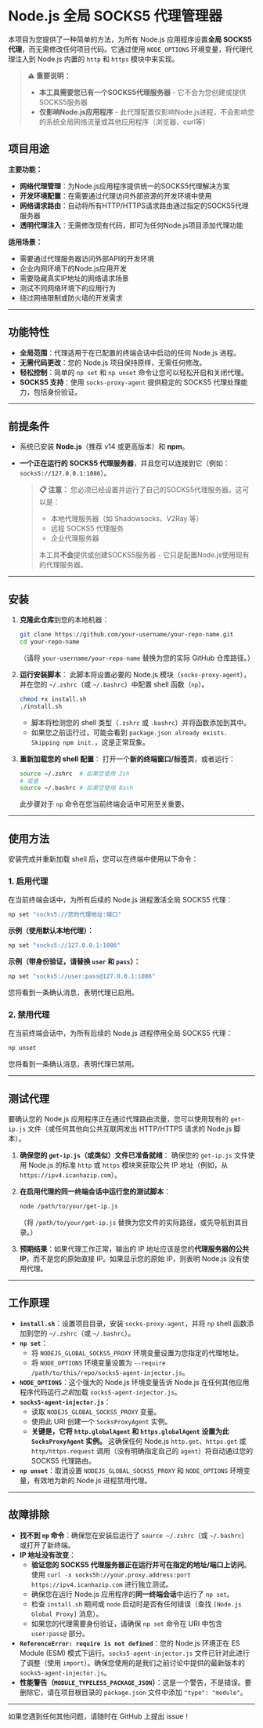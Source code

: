 
# Node.js 全局 SOCKS5 代理管理器

本项目为您提供了一种简单的方法，为所有 Node.js 应用程序设置**全局 SOCKS5 代理**，而无需修改任何项目代码。它通过使用 `NODE_OPTIONS` 环境变量，将代理代理注入到 Node.js 内置的 `http` 和 `https` 模块中来实现。

> **⚠️ 重要说明：**
> - **本工具需要您已有一个SOCKS5代理服务器** - 它不会为您创建或提供SOCKS5服务器
> - **仅影响Node.js应用程序** - 此代理配置仅影响Node.js进程，不会影响您的系统全局网络流量或其他应用程序（浏览器、curl等）

## 项目用途

**主要功能：**
- **网络代理管理**：为Node.js应用程序提供统一的SOCKS5代理解决方案
- **开发环境配置**：在需要通过代理访问外部资源的开发环境中使用  
- **网络请求路由**：自动将所有HTTP/HTTPS请求路由通过指定的SOCKS5代理服务器
- **透明代理注入**：无需修改现有代码，即可为任何Node.js项目添加代理功能

**适用场景：**
- 需要通过代理服务器访问外部API的开发环境
- 企业内网环境下的Node.js应用开发
- 需要隐藏真实IP地址的网络请求场景
- 测试不同网络环境下的应用行为
- 绕过网络限制或防火墙的开发需求

---

## 功能特性

* **全局范围**：代理适用于在已配置的终端会话中启动的任何 Node.js 进程。
* **无需代码更改**：您的 Node.js 项目保持原样，无需任何修改。
* **轻松控制**：简单的 `np set` 和 `np unset` 命令让您可以轻松开启和关闭代理。
* **SOCKS5 支持**：使用 `socks-proxy-agent` 提供稳定的 SOCKS5 代理处理能力，包括身份验证。

---

## 前提条件

* 系统已安装 **Node.js**（推荐 v14 或更高版本）和 **npm**。
* **一个正在运行的 SOCKS5 代理服务器**，并且您可以连接到它（例如：`socks5://127.0.0.1:1086`）。
    
    > **📋 注意：** 您必须已经设置并运行了自己的SOCKS5代理服务器。这可以是：
    > - 本地代理服务器（如 Shadowsocks、V2Ray 等）
    > - 远程 SOCKS5 代理服务
    > - 企业代理服务器
    > 
    > 本工具**不会**提供或创建SOCKS5服务器 - 它只是配置Node.js使用现有的代理服务器。

---

## 安装

1. **克隆此仓库**到您的本地机器：

   ```bash
   git clone https://github.com/your-username/your-repo-name.git
   cd your-repo-name
   ```

   （请将 `your-username/your-repo-name` 替换为您的实际 GitHub 仓库路径。）

2. **运行安装脚本**：
   此脚本将设置必要的 Node.js 模块（`socks-proxy-agent`），并在您的 `~/.zshrc`（或 `~/.bashrc`）中配置 shell 函数（`np`）。

   ```bash
   chmod +x install.sh
   ./install.sh
   ```

   * 脚本将检测您的 shell 类型（`.zshrc` 或 `.bashrc`）并将函数添加到其中。
   * 如果您之前运行过，可能会看到 `package.json already exists. Skipping npm init.`，这是正常现象。

3. **重新加载您的 shell 配置**：
   打开一个**新的终端窗口/标签页**，或者运行：

   ```bash
   source ~/.zshrc  # 如果您使用 Zsh
   # 或者
   source ~/.bashrc # 如果您使用 Bash
   ```

   此步骤对于 `np` 命令在您当前终端会话中可用至关重要。

---

## 使用方法

安装完成并重新加载 shell 后，您可以在终端中使用以下命令：

### 1. 启用代理

在当前终端会话中，为所有后续的 Node.js 进程激活全局 SOCKS5 代理：

```bash
np set "socks5://您的代理地址:端口"
```

**示例（使用默认本地代理）：**

```bash
np set "socks5://127.0.0.1:1086"
```

**示例（带身份验证，请替换 `user` 和 `pass`）：**

```bash
np set "socks5://user:pass@127.0.0.1:1086"
```

您将看到一条确认消息，表明代理已启用。

### 2. 禁用代理

在当前终端会话中，为所有后续的 Node.js 进程停用全局 SOCKS5 代理：

```bash
np unset
```

您将看到一条确认消息，表明代理已禁用。

---

## 测试代理

要确认您的 Node.js 应用程序正在通过代理路由流量，您可以使用现有的 `get-ip.js` 文件（或任何其他向公共互联网发出 HTTP/HTTPS 请求的 Node.js 脚本）。

1. **确保您的 `get-ip.js`（或类似）文件已准备就绪**：
   确保您的 `get-ip.js` 文件使用 Node.js 的标准 `http` 或 `https` 模块来获取公共 IP 地址（例如，从 `https://ipv4.icanhazip.com`）。

2. **在启用代理的同一终端会话中运行您的测试脚本**：

   ```bash
   node /path/to/your/get-ip.js
   ```

   （将 `/path/to/your/get-ip.js` 替换为您文件的实际路径，或先导航到其目录。）

3. **预期结果**：如果代理工作正常，输出的 IP 地址应该是您的**代理服务器的公共 IP**，而不是您的原始直接 IP。如果显示您的原始 IP，则表明 Node.js 没有使用代理。

---

## 工作原理

* **`install.sh`**：设置项目目录，安装 `socks-proxy-agent`，并将 `np` shell 函数添加到您的 `~/.zshrc`（或 `~/.bashrc`）。
* **`np set`**：
  * 将 `NODEJS_GLOBAL_SOCKS5_PROXY` 环境变量设置为您指定的代理地址。
  * 将 `NODE_OPTIONS` 环境变量设置为 `--require /path/to/this/repo/socks5-agent-injector.js`。
* **`NODE_OPTIONS`**：这个强大的 Node.js 环境变量告诉 Node.js 在任何其他应用程序代码运行*之前*加载 `socks5-agent-injector.js`。
* **`socks5-agent-injector.js`**：
  * 读取 `NODEJS_GLOBAL_SOCKS5_PROXY` 变量。
  * 使用此 URI 创建一个 `SocksProxyAgent` 实例。
  * **关键是，它将 `http.globalAgent` 和 `https.globalAgent` 设置为此 `SocksProxyAgent` 实例。** 这确保任何 Node.js `http.get`、`https.get` 或 `http/https.request` 调用（没有明确指定自己的 `agent`）将自动通过您的 SOCKS5 代理路由。
* **`np unset`**：取消设置 `NODEJS_GLOBAL_SOCKS5_PROXY` 和 `NODE_OPTIONS` 环境变量，有效地为新的 Node.js 进程禁用代理。

---

## 故障排除

* **找不到 `np` 命令**：确保您在安装后运行了 `source ~/.zshrc`（或 `~/.bashrc`）或打开了新终端。
* **IP 地址没有改变**：
  * **验证您的 SOCKS5 代理服务器正在运行并可在指定的地址/端口上访问**。使用 `curl -x socks5h://your.proxy.address:port https://ipv4.icanhazip.com` 进行独立测试。
  * 确保您在运行 Node.js 应用程序的**同一终端会话**中运行了 `np set`。
  * 检查 `install.sh` 期间或 `node` 启动时是否有任何错误（查找 `[Node.js Global Proxy]` 消息）。
  * 如果您的代理需要身份验证，请确保 `np set` 命令在 URI 中包含 `user:pass@` 部分。
* **`ReferenceError: require is not defined`**：您的 Node.js 环境正在 ES Module (ESM) 模式下运行。`socks5-agent-injector.js` 文件已针对此进行了调整（使用 `import`）。确保您使用的是我们之前讨论中提供的最新版本的 `socks5-agent-injector.js`。
* **性能警告（`MODULE_TYPELESS_PACKAGE_JSON`）**：这是一个警告，不是错误。要删除它，请在项目根目录的 `package.json` 文件中添加 `"type": "module"`。

---

如果您遇到任何其他问题，请随时在 GitHub 上提出 issue！
